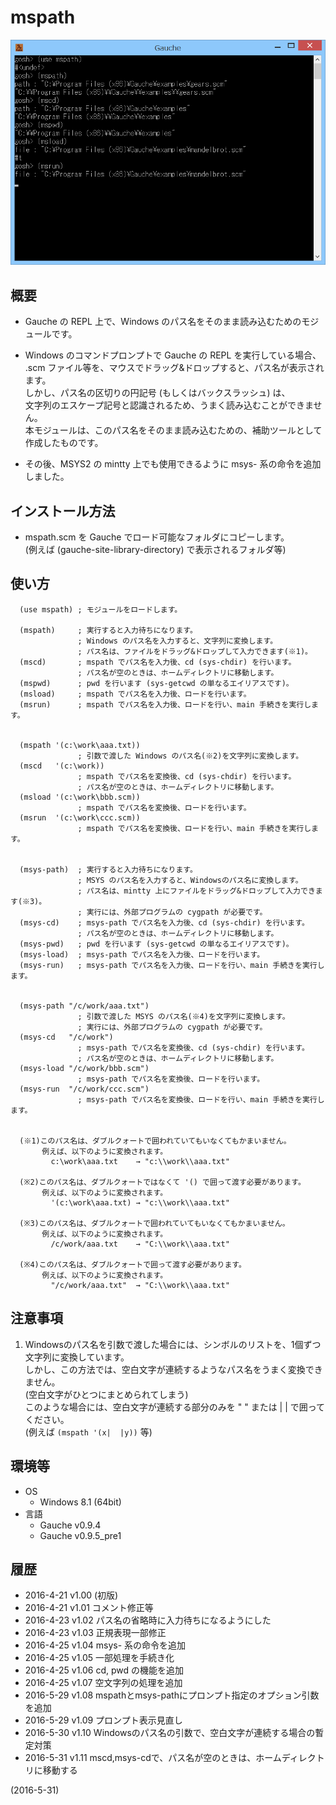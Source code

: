 # mspath

![image](image.png)

## 概要
- Gauche の REPL 上で、Windows のパス名をそのまま読み込むためのモジュールです。

- Windows のコマンドプロンプトで Gauche の REPL を実行している場合、  
  .scm ファイル等を、マウスでドラッグ&ドロップすると、パス名が表示されます。  
  しかし、パス名の区切りの円記号 (もしくはバックスラッシュ) は、  
  文字列のエスケープ記号と認識されるため、うまく読み込むことができません。  
  本モジュールは、このパス名をそのまま読み込むための、補助ツールとして作成したものです。

- その後、MSYS2 の mintty 上でも使用できるように msys- 系の命令を追加しました。


## インストール方法
- mspath.scm を Gauche でロード可能なフォルダにコピーします。  
  (例えば (gauche-site-library-directory) で表示されるフォルダ等)


## 使い方
```
  (use mspath) ; モジュールをロードします。

  (mspath)     ; 実行すると入力待ちになります。
               ; Windows のパス名を入力すると、文字列に変換します。
               ; パス名は、ファイルをドラッグ&ドロップして入力できます(※1)。
  (mscd)       ; mspath でパス名を入力後、cd (sys-chdir) を行います。
               ; パス名が空のときは、ホームディレクトリに移動します。
  (mspwd)      ; pwd を行います (sys-getcwd の単なるエイリアスです)。
  (msload)     ; mspath でパス名を入力後、ロードを行います。
  (msrun)      ; mspath でパス名を入力後、ロードを行い、main 手続きを実行します。


  (mspath '(c:\work\aaa.txt))
               ; 引数で渡した Windows のパス名(※2)を文字列に変換します。
  (mscd   '(c:\work))
               ; mspath でパス名を変換後、cd (sys-chdir) を行います。
               ; パス名が空のときは、ホームディレクトリに移動します。
  (msload '(c:\work\bbb.scm))
               ; mspath でパス名を変換後、ロードを行います。
  (msrun  '(c:\work\ccc.scm))
               ; mspath でパス名を変換後、ロードを行い、main 手続きを実行します。


  (msys-path)  ; 実行すると入力待ちになります。
               ; MSYS のパス名を入力すると、Windowsのパス名に変換します。
               ; パス名は、mintty 上にファイルをドラッグ&ドロップして入力できます(※3)。
               ; 実行には、外部プログラムの cygpath が必要です。
  (msys-cd)    ; msys-path でパス名を入力後、cd (sys-chdir) を行います。
               ; パス名が空のときは、ホームディレクトリに移動します。
  (msys-pwd)   ; pwd を行います (sys-getcwd の単なるエイリアスです)。
  (msys-load)  ; msys-path でパス名を入力後、ロードを行います。
  (msys-run)   ; msys-path でパス名を入力後、ロードを行い、main 手続きを実行します。


  (msys-path "/c/work/aaa.txt")
               ; 引数で渡した MSYS のパス名(※4)を文字列に変換します。
               ; 実行には、外部プログラムの cygpath が必要です。
  (msys-cd   "/c/work")
               ; msys-path でパス名を変換後、cd (sys-chdir) を行います。
               ; パス名が空のときは、ホームディレクトリに移動します。
  (msys-load "/c/work/bbb.scm")
               ; msys-path でパス名を変換後、ロードを行います。
  (msys-run  "/c/work/ccc.scm")
               ; msys-path でパス名を変換後、ロードを行い、main 手続きを実行します。


  (※1)このパス名は、ダブルクォートで囲われていてもいなくてもかまいません。
       例えば、以下のように変換されます。
         c:\work\aaa.txt    → "c:\\work\\aaa.txt"

  (※2)このパス名は、ダブルクォートではなくて '() で囲って渡す必要があります。
       例えば、以下のように変換されます。
         '(c:\work\aaa.txt) → "c:\\work\\aaa.txt"

  (※3)このパス名は、ダブルクォートで囲われていてもいなくてもかまいません。
       例えば、以下のように変換されます。
         /c/work/aaa.txt    → "C:\\work\\aaa.txt"

  (※4)このパス名は、ダブルクォートで囲って渡す必要があります。
       例えば、以下のように変換されます。
         "/c/work/aaa.txt"  → "C:\\work\\aaa.txt"
```


## 注意事項
1. Windowsのパス名を引数で渡した場合には、シンボルのリストを、1個ずつ文字列に変換しています。  
   しかし、この方法では、空白文字が連続するようなパス名をうまく変換できません。  
   (空白文字がひとつにまとめられてしまう)  
   このような場合には、空白文字が連続する部分のみを " " または | | で囲ってください。  
   (例えば `(mspath '(x|  |y))`  等)


## 環境等
- OS
  - Windows 8.1 (64bit)
- 言語
  - Gauche v0.9.4
  - Gauche v0.9.5_pre1

## 履歴
- 2016-4-21 v1.00 (初版)
- 2016-4-21 v1.01 コメント修正等
- 2016-4-23 v1.02 パス名の省略時に入力待ちになるようにした
- 2016-4-23 v1.03 正規表現一部修正
- 2016-4-25 v1.04 msys- 系の命令を追加
- 2016-4-25 v1.05 一部処理を手続き化
- 2016-4-25 v1.06 cd, pwd の機能を追加
- 2016-4-25 v1.07 空文字列の処理を追加
- 2016-5-29 v1.08 mspathとmsys-pathにプロンプト指定のオプション引数を追加
- 2016-5-29 v1.09 プロンプト表示見直し
- 2016-5-30 v1.10 Windowsのパス名の引数で、空白文字が連続する場合の暫定対策
- 2016-5-31 v1.11 mscd,msys-cdで、パス名が空のときは、ホームディレクトリに移動する


(2016-5-31)

